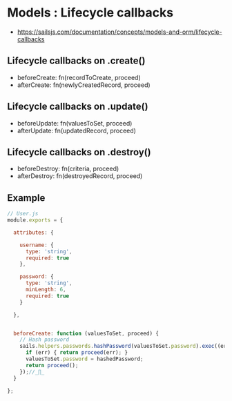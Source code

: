 # Models : Lifecycle callbacks
- https://sailsjs.com/documentation/concepts/models-and-orm/lifecycle-callbacks

## Lifecycle callbacks on .create()
  - beforeCreate: fn(recordToCreate, proceed)
  - afterCreate: fn(newlyCreatedRecord, proceed)

## Lifecycle callbacks on .update()
  - beforeUpdate: fn(valuesToSet, proceed)
  - afterUpdate: fn(updatedRecord, proceed)

## Lifecycle callbacks on .destroy()
  - beforeDestroy: fn(criteria, proceed)
  - afterDestroy: fn(destroyedRecord, proceed)

## Example
```javascript
// User.js
module.exports = {

  attributes: {

    username: {
      type: 'string',
      required: true
    },

    password: {
      type: 'string',
      minLength: 6,
      required: true
    }

  },


  beforeCreate: function (valuesToSet, proceed) {
    // Hash password
    sails.helpers.passwords.hashPassword(valuesToSet.password).exec((err, hashedPassword)=>{
      if (err) { return proceed(err); }
      valuesToSet.password = hashedPassword;
      return proceed();
    });//_∏_
  }

};
```